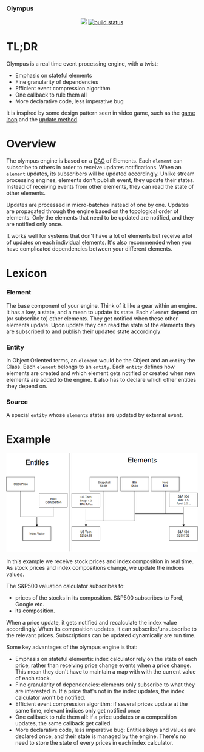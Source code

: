 ### Olympus

<p align="center">
    <a href="https://github.com/arthurandres/olympusgraphs/contributors" alt="Contributors">
        <img src="https://img.shields.io/github/contributors/arthurandres/olympus.svg" /></a>
    <a href="https://circleci.com/gh/arthurandres/olympus/tree/master">
        <img src="https://img.shields.io/github/languages/top/arthurandres/olympus.svg" alt="build status"></a>
</p>
    

# TL;DR

Olympus is a real time event processing engine, with a twist:
* Emphasis on stateful elements
* Fine granularity of dependencies
* Efficient event compression algorithm
* One callback to rule them all
* More declarative code, less imperative bug

It is inspired by some design pattern seen in video game, such as the [game loop](http://gameprogrammingpatterns.com/game-loop.html) and the [update method](http://gameprogrammingpatterns.com/update-method.html).

# Overview

The olympus engine is based on a [DAG](https://en.wikipedia.org/wiki/Directed_acyclic_graph) of Elements. 
Each `element` can subscribe to others in order to receive updates notifications.
When an `element` updates, its subscribers will be updated accordingly. 
Unlike stream processing engines, elements don't publish event, they update their states. 
Instead of receiving events from other elements, they can read the state of other elements.

Updates are processed in micro-batches instead of one by one. 
Updates are propagated through the engine based on the topological order of elements.
Only the elements that need to be updated are notified, and they are notified only once. 

It works well for systems that don't have a lot of elements but receive a lot of updates on each individual elements. 
It's also recommended when you have complicated dependencies between your different elements.


# Lexicon

### Element

The base component of your engine. Think of it like a gear within an engine. 
It has a key, a state, and a mean to update its state.
Each `element` depend on (or subscribe to) other elements.
They get notified when these other elements update.
Upon update they can read the state of the elements they are subscribed to and publish their updated state accordingly

### Entity

In Object Oriented terms, an `element` would be the Object and an `entity` the Class. 
Each `element` belongs to an `entity`. 
Each `entity` defines how elements are created and which element gets notified or created when new elements are added to the engine.
It also has to declare which other entities they depend on. 

### Source

A special `entity` whose `elements` states are updated by external event.


# Example

![Stok Index Diagram](/images/stock_index.png)

In this example we receive stock prices and index composition in real time. 
As stock prices and index compositions change, we update the indices values.

The S&P500 valuation calculator subscribes to:
* prices of the stocks in its composition. S&P500 subscribes  to Ford, Google etc. 
* its composition.  

When a price update, it gets notified and recalculate the index value accordingly.
When its composition updates, it can subscribe/unsubscribe to the relevant prices. Subscriptions can be updated dynamically are run time.

Some key advantages of the olympus engine is that:
* Emphasis on stateful elements: index calculator rely on the state of each price, rather than receiving price change events when a price change. This mean they don't have to maintain a map with with the current value of each stock.
* Fine granularity of dependencies: elements only subscribe to what they are interested in. If a price that's not in the index updates, the index calculator won't be notified.
* Efficient event compression algorithm: if several prices update at the same time, relevant indices only get notified once
* One callback to rule them all: if a price updates or a composition updates, the same callback get called.
* More declarative code, less imperative bug: Entities keys and values are declared once, and their state is managed by the engine. There's no need to store the state of every prices in each index calculator.  

